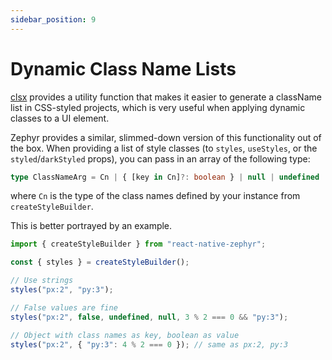 ```yaml
---
sidebar_position: 9
---
```


# Dynamic Class Name Lists

[clsx](https://github.com/lukeed/clsx#readme) provides a utility function that makes it easier to generate a className list in CSS-styled projects, which is very useful when applying dynamic classes to a UI element.

Zephyr provides a similar, slimmed-down version of this functionality out of the box. When providing a list of style classes (to `styles`, `useStyles`, or the `styled`/`darkStyled` props), you can pass in an array of the following type:

```ts
type ClassNameArg = Cn | { [key in Cn]?: boolean } | null | undefined | false;
```

where `Cn` is the type of the class names defined by your instance from `createStyleBuilder`.

This is better portrayed by an example.

```ts
import { createStyleBuilder } from "react-native-zephyr";

const { styles } = createStyleBuilder();

// Use strings
styles("px:2", "py:3");

// False values are fine
styles("px:2", false, undefined, null, 3 % 2 === 0 && "py:3");

// Object with class names as key, boolean as value
styles("px:2", { "py:3": 4 % 2 === 0 }); // same as px:2, py:3
```
